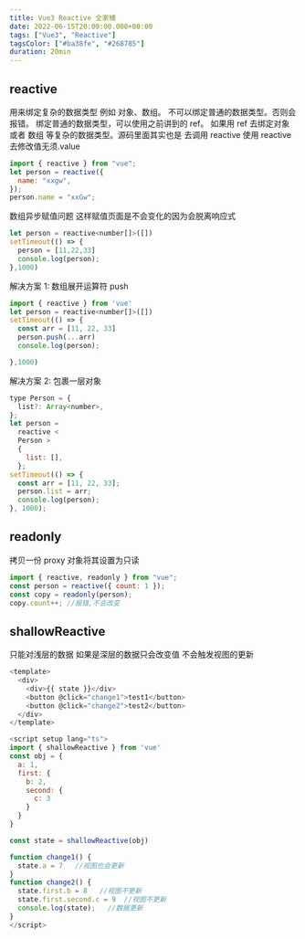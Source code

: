 ```yaml
---
title: Vue3 Reactive 全家桶
date: 2022-06-15T20:00:00.000+00:00
tags: ["Vue3", "Reactive"]
tagsColor: ["#ba38fe", "#268785"]
duration: 20min
---
```


## reactive

用来绑定复杂的数据类型 例如 对象、数组。
不可以绑定普通的数据类型。否则会报错。
绑定普通的数据类型，可以使用之前讲到的 ref。
如果用 ref 去绑定对象 或者 数组 等复杂的数据类型。源码里面其实也是 去调用 reactive
使用 reactive 去修改值无须.value

```js
import { reactive } from "vue";
let person = reactive({
  name: "xxgw",
});
person.name = "xxGw";
```

数组异步赋值问题
这样赋值页面是不会变化的因为会脱离响应式

```js
let person = reactive<number[]>([])
setTimeout(() => {
  person = [11,22,33]
  console.log(person);
},1000)
```

解决方案 1: 数组展开运算符 push

```js
import { reactive } from 'vue'
let person = reactive<number[]>([])
setTimeout(() => {
  const arr = [11, 22, 33]
  person.push(...arr)
  console.log(person);

},1000)
```

解决方案 2: 包裹一层对象

```js
type Person = {
  list?: Array<number>,
};
let person =
  reactive <
  Person >
  {
    list: [],
  };
setTimeout(() => {
  const arr = [11, 22, 33];
  person.list = arr;
  console.log(person);
}, 1000);
```

## readonly

拷贝一份 proxy 对象将其设置为只读

```js
import { reactive, readonly } from "vue";
const person = reactive({ count: 1 });
const copy = readonly(person);
copy.count++; //报错,不会改变
```

## shallowReactive

只能对浅层的数据 如果是深层的数据只会改变值 不会触发视图的更新

```js
<template>
  <div>
    <div>{{ state }}</div>
    <button @click="change1">test1</button>
    <button @click="change2">test2</button>
  </div>
</template>

<script setup lang="ts">
import { shallowReactive } from 'vue'
const obj = {
  a: 1,
  first: {
    b: 2,
    second: {
      c: 3
    }
  }
}

const state = shallowReactive(obj)

function change1() {
  state.a = 7   //视图也会更新
}
function change2() {
  state.first.b = 8   //视图不更新
  state.first.second.c = 9  //视图不更新
  console.log(state);   //数据更新
}
</script>
```